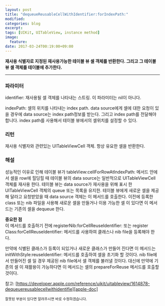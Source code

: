 ```yaml
---
layout: post
title: "dequeue​Reusable​Cell​With​Identifier:​for​Index​Path:​"
modified:
categories: blog
excerpt:
tags: [UIKit, UITableView, instance method]
image:
  feature:
date: 2017-03-24T00:19:00+09:00
---
```

**재사용 식별자로 지정된 재사용가능한 테이블 뷰 셀 객체를 반환한다. 그리고 그 테이블 뷰 셀 객체를 테이블에 추가한다.**

----
### 파라미터
identifier: 재사용될 셀 객체를 나타내는 스트링. 이 파라미터는 nil이 아니다.<br>

indexPath: 셀의 위치를 나타내는 index path. data source에게 셀에 대한 요청이 있을 경우에 data source는 index path정보를 받는다. 그리고 index path를 전달해야 합니다. index path를 사용해서 테이블 뷰에서의 셀위치를 설정할 수 있다.

### 리턴
재사용 식별자와 관련있는 UITableViewCell 객체. 항상 유요한 셀을 반환한다.

### 해설
성능적인 이유로 인해 테이블 뷰가 tableView:cellForRowAtIndexPath: 메서드 안에서 셀을 row에 힐딩힐 때 테이블 뷰의 data source는 일반적으로 UITableViewCell 객체를 재사용 한다. 테이블 뷰는 data source가 재사용을 위해 표시 한 UITableViewCell 객체의 queue 또는 목록을 유지한. 테이블 뷰에게 새로운 셀을 제공해 달라고 요청받았을 때 data source 객체는 이 메서드를 호출한다. 이전에 등록한 class 또는 nib 파일을 사용해 새로운 셀을 만들거나 이용 가능한 셀 이 있다면 이 메서드는 기존의 셀을 dequeue 한다.

**중요한 점**<br>
이 메서드를 호출하기 전에 register​Nib:​for​Cell​Reuse​Identifier:​ 또는 register​Class:​for​Cell​Reuse​Identifier:​ 메서드를 사용하여 클래스나 nib file을 등록해야 한다.

만약에 식별된 클래스가 등록이 되있거나 새로운 클래스가 만들어 진다면 이 메서드는 init​With​Style:​reuse​Identifier:​ 메서드를 호출하여 셀을 초기화 할 것이다. nib file에서 만들어진 셀 일 경우 제공된 nib file에서 셀 객체를 불러낼 것이다. 대신에 만약에 기존의 셀 이 재활용이 가능하다면 이 메서드는 셀의 prepareForReuse 메서드를 호출할 것이다.

참고: [https://developer.apple.com/reference/uikit/uitableview/1614878-dequeuereusablecellwithidentifie][apple-doc]


<sub>잘못된 부분이 있다면 알려주시면 바로 수정하겠습니다.</sub>

[apple-doc]: https://developer.apple.com/reference/uikit/uitableview/1614878-dequeuereusablecellwithidentifie